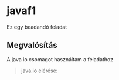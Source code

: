 # javaf1

Ez egy beadandó feladat

## Megvalósítás
A java io csomagot használtam a feladathoz
> java.io elérése:
